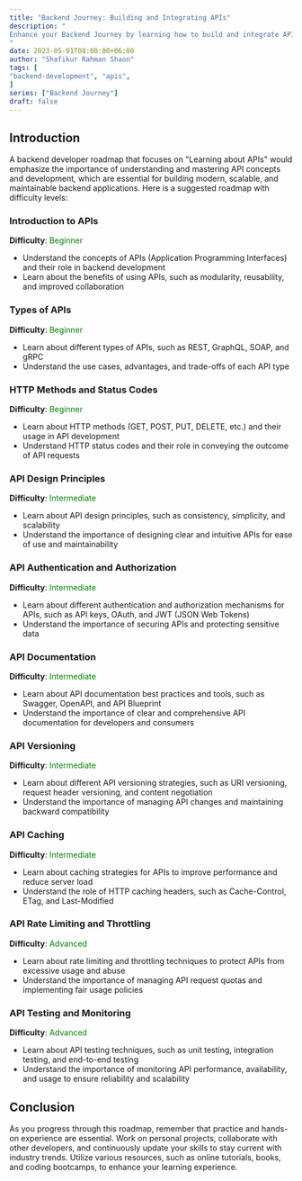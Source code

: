 ```yaml
---
title: "Backend Journey: Building and Integrating APIs"
description: "
Enhance your Backend Journey by learning how to build and integrate APIs. Understand the concept of APIs, RESTful architecture, gRPC, and best practices for designing, implementing, and consuming APIs in your backend development projects.
"
date: 2023-05-01T08:00:00+06:00
author: "Shafikur Rahman Shaon"
tags: [
"backend-development", "apis",
]
series: ["Backend Journey"]
draft: false
---
```

## Introduction
A backend developer roadmap that focuses on "Learning about APIs" would emphasize the importance of understanding and mastering API concepts and development, which are essential for building modern, scalable, and maintainable backend applications. Here is a suggested roadmap with difficulty levels:

### Introduction to APIs
**Difficulty**:  <span style="color:green">Beginner</span>

- Understand the concepts of APIs (Application Programming Interfaces) and their role in backend development
- Learn about the benefits of using APIs, such as modularity, reusability, and improved collaboration

### Types of APIs
**Difficulty**:  <span style="color:green">Beginner</span>

- Learn about different types of APIs, such as REST, GraphQL, SOAP, and gRPC
- Understand the use cases, advantages, and trade-offs of each API type

### HTTP Methods and Status Codes
**Difficulty**:  <span style="color:green">Beginner</span>

- Learn about HTTP methods (GET, POST, PUT, DELETE, etc.) and their usage in API development
- Understand HTTP status codes and their role in conveying the outcome of API requests

### API Design Principles
**Difficulty**:  <span style="color:green">Intermediate</span>

- Learn about API design principles, such as consistency, simplicity, and scalability
- Understand the importance of designing clear and intuitive APIs for ease of use and maintainability

### API Authentication and Authorization
**Difficulty**:  <span style="color:green">Intermediate</span>

- Learn about different authentication and authorization mechanisms for APIs, such as API keys, OAuth, and JWT (JSON Web Tokens)
- Understand the importance of securing APIs and protecting sensitive data

### API Documentation
**Difficulty**:  <span style="color:green">Intermediate</span>

- Learn about API documentation best practices and tools, such as Swagger, OpenAPI, and API Blueprint
- Understand the importance of clear and comprehensive API documentation for developers and consumers

### API Versioning
**Difficulty**:  <span style="color:green">Intermediate</span>

- Learn about different API versioning strategies, such as URI versioning, request header versioning, and content negotiation
- Understand the importance of managing API changes and maintaining backward compatibility

### API Caching
**Difficulty**:  <span style="color:green">Intermediate</span>

- Learn about caching strategies for APIs to improve performance and reduce server load
- Understand the role of HTTP caching headers, such as Cache-Control, ETag, and Last-Modified

### API Rate Limiting and Throttling
**Difficulty**:  <span style="color:green">Advanced</span>

- Learn about rate limiting and throttling techniques to protect APIs from excessive usage and abuse
- Understand the importance of managing API request quotas and implementing fair usage policies


### API Testing and Monitoring
**Difficulty**:  <span style="color:green">Advanced</span>

- Learn about API testing techniques, such as unit testing, integration testing, and end-to-end testing
- Understand the importance of monitoring API performance, availability, and usage to ensure reliability and scalability

## Conclusion
As you progress through this roadmap, remember that practice and hands-on experience are essential. Work on personal projects, collaborate with other developers, and continuously update your skills to stay current with industry trends. Utilize various resources, such as online tutorials, books, and coding bootcamps, to enhance your learning experience.

